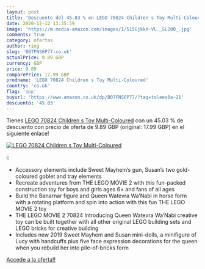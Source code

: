 ```yaml
---
layout: post
title: 'Descuento del 45.03 % en LEGO 70824 Children s Toy Multi-Coloured'
date: 2020-12-12 13:35:59
image: 'https://m.media-amazon.com/images/I/515GjkkX-VL._SL200_.jpg'
comments: true
category: ofertas
author: ring
slug: 'B07FNS6P77-co.uk'
actualPrice: 9.89 GBP
currency: GBP
price: 9.89
comparePrice: 17.99 GBP
prodname: 'LEGO 70824 Children s Toy Multi-Coloured'
country: 'co.uk'
flag: '🇬🇧'
buyurl: 'https://www.amazon.co.uk/dp/B07FNS6P77/?tag=tolees0a-21'
descuento: '45.03'
---
```


Tienes [LEGO 70824 Children s Toy Multi-Coloured](https://www.amazon.co.uk/dp/B07FNS6P77/?tag=tolees0a-21) con un 45.03 % de descuento con precio de oferta de 9.89 GBP (original: 17.99 GBP) en el siguiente enlace!

[![LEGO 70824 Children s Toy Multi-Coloured](https://m.media-amazon.com/images/I/515GjkkX-VL._SL200_.jpg)](https://www.amazon.co.uk/dp/B07FNS6P77/?tag=tolees0a-21)

ℹ️:

- Accessory elements include Sweet Mayhem’s gun, Susan’s two gold-coloured goblet and tray elements
- Recreate adventures from THE LEGO MOVIE 2 with this fun-packed construction toy for boys and girls ages 6+ and fans of all ages
- Build the Banarnar figure and Queen Watevra Wa’Nabi in horse form with a rotating platform and spin into action with this fun THE LEGO MOVIE 2 toy
- THE LEGO MOVIE 2 70824 Introducing Queen Watevra Wa’Nabi creative toy can be built together with all other original LEGO building sets and LEGO bricks for creative building
- Includes new 2019 Sweet Mayhem and Susan mini-dolls, a minifigure of Lucy with handcuffs plus five face expression decorations for the queen when you rebuild her into pile-of-bricks form

[Accede a la oferta!!](https://www.amazon.co.uk/dp/B07FNS6P77/?tag=tolees0a-21)
